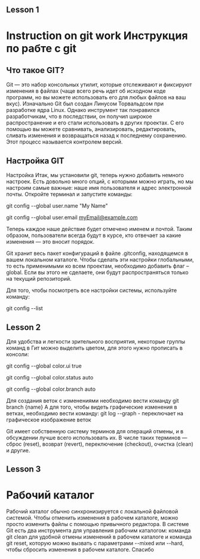 ## Lesson 1
# Instruction on git work Инструкция по рабте с git
## Что такое GIT?
Git — это набор консольных утилит, которые отслеживают и фиксируют изменения в файлах (чаще всего речь идет об исходном коде программ, но вы можете использовать его для любых файлов на ваш вкус). Изначально Git был создан Линусом Торвальдсом при разработке ядра Linux. Однако инструмент так понравился разработчикам, что в последствии, он получил широкое распространение и его стали использовать в других проектах. С его помощью вы можете сравнивать, анализировать, редактировать, сливать изменения и возвращаться назад к последнему сохранению. Этот процесс называется контролем версий.
## Настройка GIT
Настройка
Итак, мы установили git, теперь нужно добавить немного настроек. Есть довольно много опций, с которыми можно играть, но мы настроим самые важные: наше имя пользователя и адрес электронной почты. Откройте терминал и запустите команды:

git config --global user.name "My Name"

git config --global user.email myEmail@example.com

Теперь каждое наше действие будет отмечено именем и почтой. Таким образом, пользователи всегда будут в курсе, кто отвечает за какие изменения — это вносит порядок.

Git хранит весь пакет конфигураций в файле .gitconfig, находящемся в вашем локальном каталоге. Чтобы сделать эти настройки глобальными, то есть применимыми ко всем проектам, необходимо добавить флаг –global. Если вы этого не сделаете, они будут распространяться только на текущий репозиторий.

Для того, чтобы посмотреть все настройки системы, используйте команду:

git config --list

## Lesson 2
Для удобства и легкости зрительного восприятия, некоторые группы команд в Гит можно выделить цветом, для этого нужно прописать в консоли:

git config --global color.ui true

git config --global color.status auto

git config --global color.branch auto

Для создания веток с изменениями необходимо вести команду 
git branch {name}
А для того, чтобы видеть графические изменения в ветках, необходимо вести команду:
git log --graph - переключает на графическое изображение веток

Git имеет собственную систему терминов для операций отмены, и в обсуждении лучше всего использовать их. В числе таких терминов — сброс (reset), возврат (revert), переключение (checkout), очистка (clean) и другие.
## Lesson 3
# Рабочий каталог
Рабочий каталог обычно синхронизируется с локальной файловой системой. Чтобы отменить изменения в рабочем каталоге, можно просто изменить файлы с помощью привычного редактора. В системе Git есть два инструмента для управления рабочим каталогом: команда git clean для удобной отмены изменений в рабочем каталоге и команда git reset, которую можно вызвать с параметрами --mixed или --hard, чтобы сбросить изменения в рабочем каталоге.
Спасибо